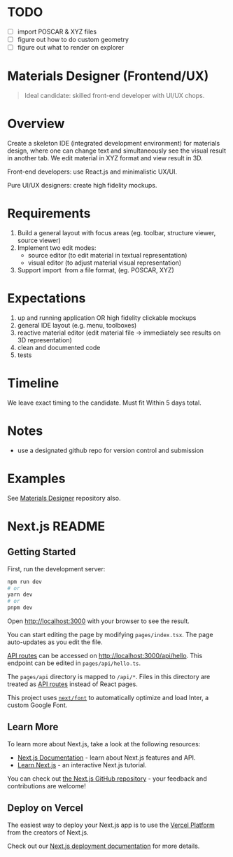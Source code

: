 # TODO

- [ ] import POSCAR & XYZ files
- [ ] figure out how to do custom geometry
- [ ] figure out what to render on explorer

# Materials Designer (Frontend/UX)

> Ideal candidate: skilled front-end developer with UI/UX chops.

# Overview

Create a skeleton IDE (integrated development environment) for materials design, where one can change text and simultaneously see the visual result in another tab. We edit material in XYZ format and view result in 3D.

Front-end developers: use React.js and minimalistic UX/UI.

Pure UI/UX designers: create high fidelity mockups. 

# Requirements

1. Build a general layout with focus areas (eg. toolbar, structure viewer, source viewer)
2. Implement two edit modes:
   - source editor (to edit material in textual representation)
   - visual editor (to adjust material visual representation)
3. Support import  from a file format, (eg. POSCAR, XYZ)

# Expectations

1. up and running application OR high fidelity clickable mockups
2. general IDE layout (e.g. menu, toolboxes)
3. reactive material editor (edit material file → immediately see results on 3D representation)
4. clean and documented code
5. tests

# Timeline

We leave exact timing to the candidate. Must fit Within 5 days total.

# Notes

- use a designated github repo for version control and submission

# Examples

See [Materials Designer](https://github.com/Exabyte-io/materials-designer) repository also.

# Next.js README

## Getting Started

First, run the development server:

```bash
npm run dev
# or
yarn dev
# or
pnpm dev
```

Open [http://localhost:3000](http://localhost:3000) with your browser to see the result.

You can start editing the page by modifying `pages/index.tsx`. The page auto-updates as you edit the file.

[API routes](https://nextjs.org/docs/api-routes/introduction) can be accessed on [http://localhost:3000/api/hello](http://localhost:3000/api/hello). This endpoint can be edited in `pages/api/hello.ts`.

The `pages/api` directory is mapped to `/api/*`. Files in this directory are treated as [API routes](https://nextjs.org/docs/api-routes/introduction) instead of React pages.

This project uses [`next/font`](https://nextjs.org/docs/basic-features/font-optimization) to automatically optimize and load Inter, a custom Google Font.

## Learn More

To learn more about Next.js, take a look at the following resources:

- [Next.js Documentation](https://nextjs.org/docs) - learn about Next.js features and API.
- [Learn Next.js](https://nextjs.org/learn) - an interactive Next.js tutorial.

You can check out [the Next.js GitHub repository](https://github.com/vercel/next.js/) - your feedback and contributions are welcome!

## Deploy on Vercel

The easiest way to deploy your Next.js app is to use the [Vercel Platform](https://vercel.com/new?utm_medium=default-template&filter=next.js&utm_source=create-next-app&utm_campaign=create-next-app-readme) from the creators of Next.js.

Check out our [Next.js deployment documentation](https://nextjs.org/docs/deployment) for more details.
